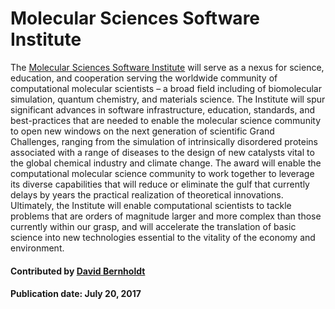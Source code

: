 # Molecular Sciences Software Institute

The [Molecular Sciences Software Institute](http://molssi.org/) will serve as a nexus for science, education, and cooperation serving the worldwide community of computational molecular scientists – a broad field including of biomolecular simulation, quantum chemistry, and materials science. The Institute will spur significant advances in software infrastructure, education, standards, and best-practices that are needed to enable the molecular science community to open new windows on the next generation of scientific Grand Challenges, ranging from the simulation of intrinsically disordered proteins associated with a range of diseases to the design of new catalysts vital to the global chemical industry and climate change. The award will enable the computational molecular science community to work together to leverage its diverse capabilities that will reduce or eliminate the gulf that currently delays by years the practical realization of theoretical innovations. Ultimately, the Institute will enable computational scientists to tackle problems that are orders of magnitude larger and more complex than those currently within our grasp, and will accelerate the translation of basic science into new technologies essential to the vitality of the economy and environment.

<!---
     Their logo is too large to include at its native size.  Need to figure out how to resize it to something reasonable on the fly.
![alt text](http://molssi.org/wp-content/uploads/2017/04/MolSSI-Logo-2.jpg "MolSSI Logo")
--->

#### Contributed by [David Bernholdt](http://github.com/bernhold)

#### Publication date: July 20, 2017

<!---
Publish: yes
Categories: Collabortion
Topics: Projects and organizations
Tags: project, organization
Level: 2
Prerequisites: defaults
Aggregate: none
--->
